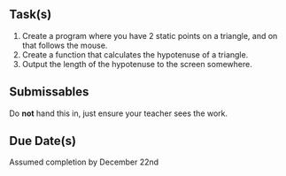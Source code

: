 Task(s)
-------
1. Create a program where you have 2 static points on a triangle, and on that follows the mouse.
2. Create a function that calculates the hypotenuse of a triangle.
3. Output the length of the hypotenuse to the screen somewhere.

Submissables
------------
Do **not** hand this in, just ensure your teacher sees the work.

Due Date(s)
----------
Assumed completion by December 22nd